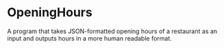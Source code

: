 # OpeningHours
A program that takes JSON-formatted opening hours of a restaurant as an input and outputs hours in a more human readable format.
